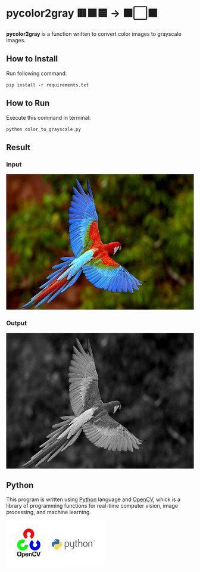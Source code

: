 # pycolor2gray 🟥🟩🟦  &rarr;  ⬛⬜⬛
**pycolor2gray** is a function written to convert color images to grayscale images.

## How to Install
Run following command:
```
pip install -r requirements.txt
```

## How to Run
Execute this command in terminal:
```
python color_to_grayscale.py
```

## Result

### Input
<img src="input\macaw.jpg" width="646.7" height="364">

### Output
<img src="output\gray image.jpg" width="646.7" height="364">


## Python
This program is written using [Python](https://www.python.org/) language and [OpenCV](https://opencv.org/), whick is a library of programming functions for real-time computer vision, image processing, and machine learning.

<img src="opencv.webp" width="262.5" height="124.75">